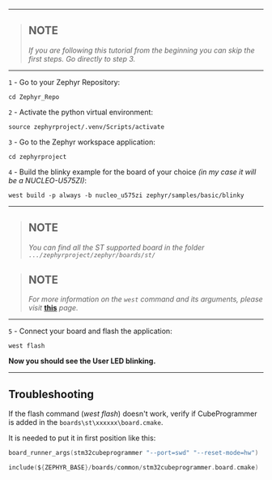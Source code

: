 
-------------------------------------------------

> ## NOTE  
> *If you are following this tutorial from the beginning you can skip the first steps. Go directly to step 3.*
>

-------------------------------------------------


`1` - Go to your Zephyr Repository:

```shell
cd Zephyr_Repo
```

`2` - Activate the python virtual environment:

```shell
source zephyrproject/.venv/Scripts/activate
```

`3` - Go to the Zephyr workspace application:

```shell
cd zephyrproject
```

`4` - Build the blinky example for the board of your choice *(in my case it will be a NUCLEO-U575ZI)*:

```shell
west build -p always -b nucleo_u575zi zephyr/samples/basic/blinky
```


-------------------------------------------------

> ## NOTE  
> *You can find all the ST supported board in the folder `.../zephyrproject/zephyr/boards/st/`*
>


> ## NOTE  
> *For more information on the `west` command and its arguments, please visit* **[this](https://docs.zephyrproject.org/latest/develop/west/index.html)** *page.*
>

-------------------------------------------------


`5` - Connect your board and flash the application:

```shell
west flash
```

**Now you should see the User LED blinking.**



-------------------------------------------------


## Troubleshooting

If the flash command (*west flash*) doesn't work, verify if CubeProgrammer is added in the `boards\st\xxxxxx\board.cmake`.

It is needed to put it in first position like this:

```c
board_runner_args(stm32cubeprogrammer "--port=swd" "--reset-mode=hw")

include(${ZEPHYR_BASE}/boards/common/stm32cubeprogrammer.board.cmake)
```
